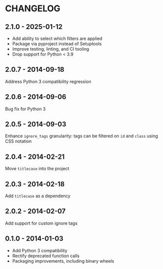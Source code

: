CHANGELOG
=========

2.1.0 - 2025-01-12
------------------

- Add ability to select which filters are applied
- Package via pyproject instead of Setuptools
- Improve testing, linting, and CI tooling
- Drop support for Python < 3.9

2.0.7 - 2014-09-18
------------------

Address Python 3 compatibility regression

2.0.6 - 2014-09-06
------------------

Bug fix for Python 3

2.0.5 - 2014-09-03
------------------

Enhance `ignore_tags` granularity: tags can be filtered on `id` and `class` using CSS notation

2.0.4 - 2014-02-21
------------------

Move `titlecase` into the project

2.0.3 - 2014-02-18
------------------

Add `titlecase` as a dependency

2.0.2 - 2014-02-07
------------------

Add support for custom ignore tags

0.1.0 - 2014-01-03
------------------

- Add Python 3 compatibility
- Rectify deprecated function calls
- Packaging improvements, including binary wheels
